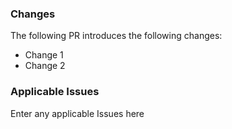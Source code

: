 ### Changes
The following PR introduces the following changes:
* Change 1
* Change 2

### Applicable Issues

Enter any applicable Issues here
